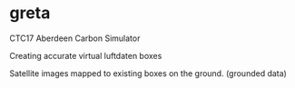 # greta
CTC17 Aberdeen Carbon Simulator

Creating accurate virtual luftdaten boxes



Satellite images mapped to existing boxes on the ground.  (grounded data)




